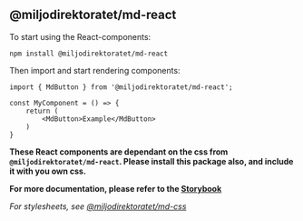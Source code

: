 ## @miljodirektoratet/md-react

To start using the React-components:

```
npm install @miljodirektoratet/md-react
```

Then import and start rendering components:

```
import { MdButton } from '@miljodirektoratet/md-react';

const MyComponent = () => {
    return (
        <MdButton>Example</MdButton>
    )
}
```

**These React components are dependant on the css from `@miljodirektoratet/md-react`. Please install this package also, and include it with you own css.**

**For more documentation, please refer to the [Storybook](https://miljodir.github.io/md-components/)**

_For stylesheets, see [@miljodirektoratet/md-css](https://www.npmjs.com/package/@miljodirektoratet/md-css)_
